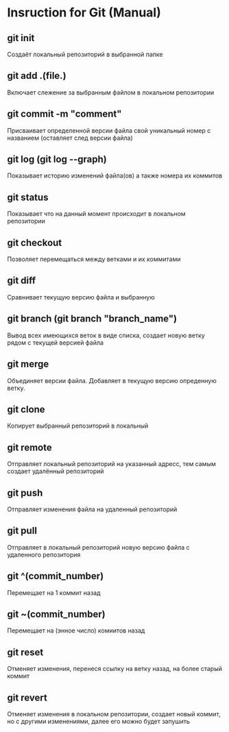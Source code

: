 # Insruction for Git (Manual)
## git init
Создаёт локальный репозиторий в выбранной папке
## git add .(file.)
Включает слежение за выбранным файлом в локальном репозитории
## git commit -m "comment"
Присваивает определенной версии файла свой уникальный номер с названием (оставляет след версии файла)
## git log (git log --graph)
Показывает историю изменений файла(ов) а также номера их коммитов
## git status
Показывает что на данный момент происходит в локальном репозитории
## git checkout
Позволяет перемещаться между ветками и их коммитами
## git diff
Сравнивает текущую версию файла и выбранную
## git branch (git branch "branch_name")
Вывод всех имеющихся веток в виде списка, создает новую ветку рядом с текущей версией файла
## git merge
Объединяет версии файла. Добавляет в текущую версию опреденную ветку.
## git clone
Копирует выбранный репозиторий в локальный
## git remote
Отправляет локальный репозиторий на указанный адресс, тем самым создает удалённый репозиторий
## git push
Отправляет изменения файла на удаленный репозиторий
## git pull
Отправляет в локальный репозиторий новую версию файла с удаленного репозитория
## git ^(commit_number)
Перемещает на 1 коммит назад
## git ~(commit_number)
Перемещает на (энное число) комиитов назад
## git reset
Отменяет изменения, перенеся ссылку на ветку назад, на более старый коммит
## git revert
Отменяет изменения в локальном репозитории, создает новый коммит, но с другими изменениями, далее его можно будет запушить